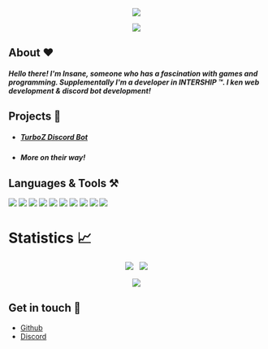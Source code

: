 <p align="center">
    <a href="https://github.com/theInsanec0der">
<img src="https://readme-typing-svg.herokuapp.com?font=Montserrat&color=E3D7C7&size=21&multiline=true&lines=Hi%2C+I'm+Insane+a+gamer+%26+developer" >
       <a/>
    </p>
    <p align="center">
        <a href="https://github.com/theInsanec0der">
  <img src="https://img.shields.io/github/followers/theinsanec0der?color=%23e3d7c7&label=Follow%20me&logo=github&logoColor=%23fffff&style=for-the-badge" >
            </a>
  </p>


## About :heart:
##### Hello there! I'm Insane, someone who has a fascination with games and programming. Supplementally I'm a developer in INTERSHIP ™. I ken web development & discord bot development!

  
## Projects 📔
- ##### [TurboZ Discord Bot](https://dsc.gg/turboz) 
- ##### More on their way!

## Languages & Tools ⚒️
<img src="https://cdn.discordapp.com/attachments/864929024072613938/873641462078783579/icons8-visual-studio-code-2019-48.png"> <img src="https://cdn.discordapp.com/attachments/864929024072613938/873641784373297193/icons8-intellij-idea-48.png"> <img src="https://cdn.discordapp.com/attachments/864929024072613938/873642019833135114/icons8-android-os-48.png"> <img src="https://cdn.discordapp.com/attachments/864929024072613938/873642215153479700/icons8-java-48.png"> <img src="https://cdn.discordapp.com/attachments/864929024072613938/873642462197993542/icons8-javascript-48.png"> <img src="https://cdn.discordapp.com/attachments/864929024072613938/873642654720729119/icons8-html-5-48.png"> <img src="https://cdn.discordapp.com/attachments/864929024072613938/873642804075716688/icons8-css3-48.png"> 
<img src="https://cdn.discordapp.com/attachments/864929024072613938/873642945474097222/icons8-nodejs-48.png"> <img src="https://cdn.discordapp.com/attachments/864929024072613938/873643161329754222/icons8-bootstrap-48.png">
<img src="https://cdn.discordapp.com/attachments/864929024072613938/874567986986512434/icons8-markdown-50.png">

# Statistics 📈
<p align="center"><img src="https://github-readme-stats.vercel.app/api?username=theInsanec0der&title_color=68451d&icon_color=68451d&text_color=68451d&bg_color=e4d7c7&show_icons=true">&nbsp;&nbsp;&nbsp;<img src="https://github-readme-stats.vercel.app/api/top-langs/?username=theInsanec0der&layout=compact&theme=dark&title_color=68451d&icon_color=68451d&text_color=68451d&bg_color=e4d7c7"> </p>
<p align="center"><img src="https://lanyard-profile-readme.vercel.app/api/828985679396077638"></p>


## Get in touch :handshake:
- [Github](https://github.com/theInsanec0der)
- [Discord](https://discord.com/users/828985679396077638)

